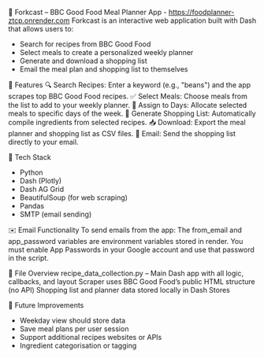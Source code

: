 🍴 Forkcast – BBC Good Food Meal Planner App - https://foodplanner-ztcp.onrender.com 
Forkcast is an interactive web application built with Dash that allows users to:
- Search for recipes from BBC Good Food
- Select meals to create a personalized weekly planner
- Generate and download a shopping list
- Email the meal plan and shopping list to themselves

🔧 Features
🔍 Search Recipes: Enter a keyword (e.g., "beans") and the app scrapes top BBC Good Food recipes.
✅ Select Meals: Choose meals from the list to add to your weekly planner.
📅 Assign to Days: Allocate selected meals to specific days of the week.
🛒 Generate Shopping List: Automatically compile ingredients from selected recipes.
📥 Download: Export the meal planner and shopping list as CSV files.
📧 Email: Send the shopping list directly to your email.

🧪 Tech Stack
- Python
- Dash (Plotly)
- Dash AG Grid
- BeautifulSoup (for web scraping)
- Pandas
- SMTP (email sending)

✉️ Email Functionality
To send emails from the app:
The from_email and app_password variables are environment variables stored in render.
You must enable App Passwords in your Google account and use that password in the script.

📁 File Overview
recipe_data_collection.py – Main Dash app with all logic, callbacks, and layout
Scraper uses BBC Good Food’s public HTML structure (no API)
Shopping list and planner data stored locally in Dash Stores

📝 Future Improvements
- Weekday view should store data
- Save meal plans per user session
- Support additional recipes websites or APIs
- Ingredient categorisation or tagging
